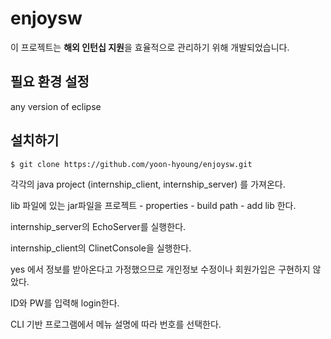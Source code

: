 # enjoysw

이 프로젝트는 **해외 인턴십 지원**을 효율적으로 관리하기 위해 개발되었습니다.

## 필요 환경 설정

any version of eclipse


## 설치하기 

```$ git clone https://github.com/yoon-hyoung/enjoysw.git```

각각의 java project (internship_client, internship_server) 를 가져온다.

lib 파일에 있는 jar파일을 프로젝트 - properties - build path - add lib 한다.

internship_server의 EchoServer를 실행한다.

internship_client의 ClinetConsole을 실행한다.

yes 에서 정보를 받아온다고 가정했으므로 개인정보 수정이나 회원가입은 구현하지 않았다.

ID와 PW를 입력해 login한다.

CLI 기반 프로그램에서 메뉴 설명에 따라 번호를 선택한다.
